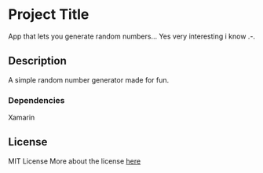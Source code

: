 # Project Title

App that lets you generate random numbers... 
Yes very interesting i know .-.
[](./app.jpg?raw=true "app")
[](./app2.jpg?raw=true "app")


## Description

A simple random number generator made for fun.

### Dependencies
Xamarin 

## License

MIT License
More about the license [here](./LICENSE.txt) 
